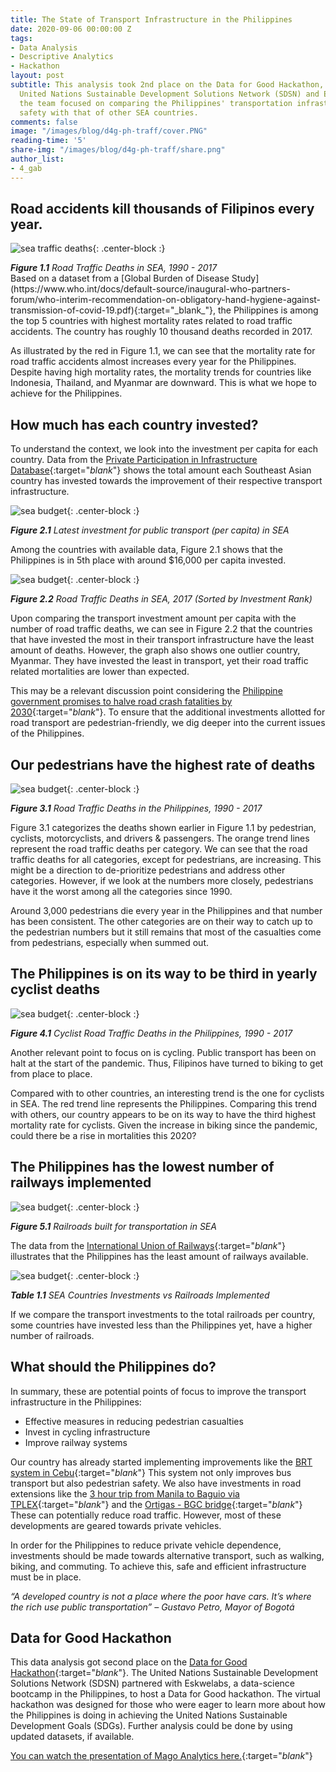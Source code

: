 ```yaml
---
title: The State of Transport Infrastructure in the Philippines
date: 2020-09-06 00:00:00 Z
tags:
- Data Analysis
- Descriptive Analytics
- Hackathon
layout: post
subtitle: This analysis took 2nd place on the Data for Good Hackathon, hosted by the
  United Nations Sustainable Development Solutions Network (SDSN) and Eskwelabs, where
  the team focused on comparing the Philippines' transportation infrastructure and
  safety with that of other SEA countries.
comments: false
image: "/images/blog/d4g-ph-traff/cover.PNG"
reading-time: '5'
share-img: "/images/blog/d4g-ph-traff/share.png"
author_list:
- 4_gab
---
```


## Road accidents kill thousands of Filipinos every year.
![sea traffic deaths](/images/blog/d4g-ph-traff/chart1.png){: .center-block :}
<figcaption><i><b>Figure 1.1</b> Road Traffic Deaths in SEA, 1990 - 2017</i></figcaption>
Based on a dataset from a [Global Burden of Disease Study](https://www.who.int/docs/default-source/inaugural-who-partners-forum/who-interim-recommendation-on-obligatory-hand-hygiene-against-transmission-of-covid-19.pdf){:target="_blank_"}, the Philippines is among the top 5 countries with highest mortality rates related to road traffic accidents. The country has roughly 10 thousand deaths recorded in  2017.

As illustrated by the red in Figure 1.1, we can see that the mortality rate for road traffic accidents almost increases every year for the Philippines. Despite having high mortality rates, the mortality trends for countries like Indonesia, Thailand, and Myanmar are downward. This is what we hope to achieve for the Philippines.

## How much has each country invested?

To understand the context, we look into the investment per capita for each country. Data from the [Private Participation in Infrastructure Database](https://data.worldbank.org/indicator/IE.PPI.TRAN.CD){:target="_blank_"} shows the total amount each Southeast Asian country has invested towards the improvement of their respective transport infrastructure.

![sea budget](/images/blog/d4g-ph-traff/chart2.png){: .center-block :}
<figcaption><i><b>Figure 2.1</b> Latest investment for public transport (per capita) in SEA</i></figcaption>

Among the countries with available data, Figure 2.1 shows that the Philippines is in 5th place with around $16,000 per capita invested.

![sea budget](/images/blog/d4g-ph-traff/chart3.PNG){: .center-block :}
<figcaption><i><b>Figure 2.2</b> Road Traffic Deaths in SEA, 2017 (Sorted by Investment Rank)</i></figcaption>

Upon comparing the transport investment amount per capita with the number of road traffic deaths, we can see in Figure 2.2 that the countries that have invested the most in their transport infrastructure have the least amount of deaths. However, the graph also shows one outlier country, Myanmar. They have invested the least in transport, yet their road traffic related mortalities are lower than expected.

This may be a relevant discussion point  considering the [Philippine government promises to halve road crash fatalities by 2030](https://cnnphilippines.com/news/2020/2/24/Halve-road-crash-fatalities-Philippines-.html){:target="_blank_"}. To ensure that the additional investments allotted for road transport  are pedestrian-friendly, we dig deeper into the current issues of the Philippines.

## Our pedestrians have the highest rate of deaths

![sea budget](/images/blog/d4g-ph-traff/chart4.PNG){: .center-block :}
<figcaption><i><b>Figure 3.1</b> Road Traffic Deaths in the Philippines, 1990 - 2017</i></figcaption>

Figure 3.1 categorizes the deaths shown earlier in Figure 1.1 by pedestrian, cyclists, motorcyclists, and drivers & passengers. The orange trend lines represent the road traffic deaths per category. We can see that the road traffic deaths for all categories, except for pedestrians, are increasing. This might be a direction to de-prioritize pedestrians and address other categories. However,  if we look at the numbers more closely, pedestrians have it the worst among all the categories since 1990.

Around 3,000 pedestrians die every year in the Philippines and that number has been consistent. The other categories are on their way to catch up to the pedestrian numbers but it still remains that most of the casualties come from pedestrians, especially when summed out.

## The Philippines is on its way to be third in yearly cyclist deaths

![sea budget](/images/blog/d4g-ph-traff/chart5.PNG){: .center-block :}
<figcaption><i><b>Figure 4.1</b> Cyclist Road Traffic Deaths in the Philippines, 1990 - 2017</i></figcaption>

Another relevant point to focus on is cycling. Public transport has been on halt at the start of the pandemic. Thus, Filipinos have turned to biking to get from place to place.

Compared with to other countries, an interesting trend is the one for cyclists in SEA. The red trend line represents the Philippines. Comparing this trend with others, our country appears to be on its way to have the third highest mortality rate for cyclists. Given the increase in biking since the pandemic, could there be a rise in mortalities this 2020?

## The Philippines has the lowest number of railways implemented

![sea budget](/images/blog/d4g-ph-traff/chart6.PNG){: .center-block :}
<figcaption><i><b>Figure 5.1</b> Railroads built for transportation in SEA</i></figcaption>

The data from the [International Union of Railways](https://data.worldbank.org/indicator/IS.RRS.TOTL.KM){:target="_blank_"} illustrates that the Philippines has the least amount of railways available.

![sea budget](/images/blog/d4g-ph-traff/chart7.PNG){: .center-block :}
<figcaption><i><b>Table 1.1</b> SEA Countries Investments vs Railroads Implemented</i></figcaption>

If we compare the transport investments to the total railroads per country, some countries have invested less than the Philippines yet, have a higher number of railroads.

## What should the Philippines do?

In summary, these are potential points of focus to improve the transport infrastructure in the Philippines:
- Effective measures in reducing pedestrian casualties
- Invest in cycling infrastructure
- Improve railway systems

Our country has already started implementing improvements like the [BRT system in Cebu](https://www.pna.gov.ph/articles/1094751){:target="_blank_"} This system not only improves bus transport but also pedestrian safety. We also have investments in road extensions like the [3 hour trip from Manila to Baguio via TPLEX](https://www.sunstar.com.ph/article/1863854/Pampanga/Local-News/TPLEx-reduces-Manila-Baguio-travel-time-to-3-hours){:target="_blank_"} and the [Ortigas - BGC bridge](https://www.topgear.com.ph/news/motoring-news/bgc-ortigas-bridge-meet-a962-20200807){:target="_blank_"} These can potentially reduce road traffic. However, most of these developments are geared towards private vehicles.

In order for the Philippines to reduce private vehicle dependence, investments should be made towards alternative transport, such as walking, biking, and commuting. To achieve this, safe and efficient infrastructure must be in place.

<i>“A developed country is not a place where the poor have cars. It’s where the rich use public transportation” – Gustavo Petro, Mayor of Bogotá</i>

## Data for Good Hackathon

This data analysis got second place on the [Data for Good Hackathon](https://www.unsdsn.org/data-for-good-hackathon-philippines){:target="_blank_"}. The United Nations Sustainable Development Solutions Network (SDSN) partnered with Eskwelabs, a data-science bootcamp in the Philippines, to host a Data for Good hackathon. The virtual hackathon was designed for those who were eager to learn more about how the Philippines is doing in achieving the United Nations Sustainable Development Goals (SDGs). Further analysis could be done by using updated datasets, if available.

[You can watch the presentation of Mago Analytics here.](https://www.facebook.com/Eskwelabs/videos/2434475030179439/?t=5110){:target="_blank_"}
